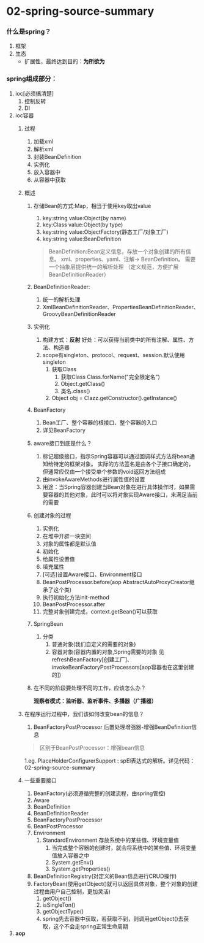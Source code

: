 # 02-spring-source-summary
### 什么是spring？
1. 框架
1. 生态
    - 扩展性，最终达到目的：**为所欲为**
### spring组成部分：
1. ioc[必须搞清楚]
    1. 控制反转
    1. DI
1. ioc容器
    1. 过程
        1. 加载xml
        1. 解析xml
        1. 封装BeanDefinition
        1. 实例化
        1. 放入容器中
        1. 从容器中获取
    1. 概述
        1. 存储Bean的方式:Map，相当于使用key取出value
            1. key:string value:Object(by name)
            1. key:Class  value:Object(by type)
            1. key:string value:ObjectFactory(静态工厂/对象工厂)
            1. key:string value:BeanDefinition
            > BeanDefinition:Bean定义信息，存放一个对象创建的所有信息。
              xml、properties、yaml、注解-> BeanDefinition。
              需要一个抽象层提供统一的解析处理 （定义规范，方便扩展 BeanDefinitionReader）
        1. BeanDefinitionReader:
            1. 统一的解析处理
            1. XmlBeanDefinitionReader、PropertiesBeanDefinitionReader、GroovyBeanDefinitionReader
        1. 实例化
            1. 构建方式：**反射**          好处：可以获得当前类中的所有注解、属性、方法、构造器
            1. scope有singleton、protocol、request、session.默认使用singleton
                1. 获取Class
                    1. 获取Class  Class.forName("完全限定名")
                    1. Object.getClass()
                    1. 类名.class()
                1. Object obj = Clazz.getConstructor().getInstance()
        1. BeanFactory
            1. Bean工厂、整个容器的根接口、整个容器的入口
            1. 详见BeanFactory
        1. aware接口到底是什么？
            1. 标记超级接口，指示Spring容器可以通过回调样式方法将bean通知给特定的框架对象。 实际的方法签名是由各个子接口确定的，但通常应仅由一个接受单个参数的void返回方法组成
            1. 由invokeAwareMethods进行属性值的设置
            1. 用途：当Spring容器创建当Bean对象在进行具体操作时，如果需要容器的其他对象，此时可以将对象实现Aware接口，来满足当前的需要
        1. 创建对象的过程
            1. 实例化
            1. 在堆中开辟一块空间
            1. 对象的属性都是默认值
            1. 初始化
            1. 给属性设置值
            1. 填充属性
            1. [可选]设置Aware接口、Environment接口
            1. BeanPostProcessor.before(aop AbstractAutoProxyCreator继承了这个类)
            1. 执行初始化方法init-method
            1. BeanPostProcessor.after
            1. 完整对象创建完成，context.getBean()可以获取
        1. SpringBean
            1. 分类
                1. 普通对象(我们自定义的需要的对象) 
                1. 容器对象(容器内置的对象,Spring需要的对象 见refreshBeanFactory[创建工厂]、invokeBeanFactoryPostProcessors[aop容器也在这里创建的])
        1. 在不同的阶段要处理不同的工作，应该怎么办？
           
            **观察者模式：监听器、监听事件、多播器（广播器）**
    1. 在程序运行过程中，我们该如何改变bean的信息？
        1. BeanFactoryPostProcessor 后置处理增强器-增强BeanDefinition信息
        > 区别于BeanPostProcessor：增强bean信息
       
        1.eg. PlaceHolderConfigurerSupport : spEl表达式的解析。详见代码：02-spring-source-summary
    1. 一些重要接口
        1. BeanFactory(必须遵循完整的创建流程，由spring管控)
        1. Aware
        1. BeanDefinition
        1. BeanDefinitionReader
        1. BeanFactoryPostProcessor
        1. BeanPostProcessor
        1. Environment
            1. StandardEnvironment  存放系统中的某些值、环境变量值
                1. 当完成整个容器的创建时，就会将系统中的某些值、环境变量值放入容器之中
                1. System.getEnv()
                1. System.getProperties()
        1. BeanDefinitionRegistry(对定义的Bean信息进行CRUD操作)
        1. FactoryBean(使用getObject()就可以返回具体对象，整个对象的创建过程由用户自己控制，更加灵活)
            1. getObject()
            1. isSingleTon()
            1. getObjectType()
            1. spring先去容器中获取，若获取不到，则调用getObject()去获取，这个不会走spring正常生命周期
1. **aop**